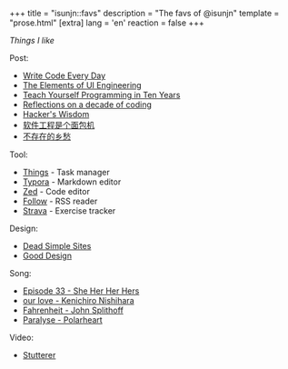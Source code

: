 +++
title = "isunjn::favs"
description = "The favs of @isunjn"
template = "prose.html"
[extra]
lang = 'en'
reaction = false
+++

_Things I like_

Post:

- [Write Code Every Day](https://johnresig.com/blog/write-code-every-day)
- [The Elements of UI Engineering](https://overreacted.io/the-elements-of-ui-engineering)
- [Teach Yourself Programming in Ten Years](https://www.norvig.com/21-days.html)
- [Reflections on a decade of coding](https://www.scattered-thoughts.net/writing/reflections-on-a-decade-of-coding)
- [Hacker's Wisdom](https://www.ee.ryerson.ca/~elf/hack/index.html)
- [软件工程是个面包机](https://drmingdrmer.github.io/tech/bla/2018/09/27/toaster.html)
- [不存在的乡愁](https://shud.in/posts/the-non-existing-nostalgic)

Tool:

- [Things](https://culturedcode.com/things) - Task manager
- [Typora](https://typora.io) - Markdown editor
- [Zed](https://zed.dev) - Code editor
- [Follow](https://follow.is) - RSS reader
- [Strava](https://strava.com) - Exercise tracker

Design:

- [Dead Simple Sites](https://deadsimplesites.com)
- [Good Design](https://shud.in/posts/good-design)

Song:

- [Episode 33 - She Her Her Hers](https://www.youtube.com/watch?v=PHhKAKjqw-4)
- [our love - Kenichiro Nishihara](https://www.youtube.com/watch?v=tq-Nu1Bgo74)
- [Fahrenheit - John Splithoff](https://www.youtube.com/watch?v=fcItqDcV3vw)
- [Paralyse - Polarheart](https://www.youtube.com/watch?v=Gk4KlQap7Ds)

Video:

- [Stutterer](https://www.youtube.com/watch?v=2m_VTZR5MU0)
